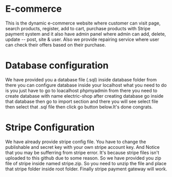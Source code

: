 # E-commerce
This is the dynamic e-commerce website where customer can visit page, search products, register, add to cart, purchase products with Stripe payment system and it also have admin panel where admin can add, delete, update -- post, site &amp; user. Also we provide repairing service where user can check their offers based on their purchase.

# Database configuration
We have provided you a database file (.sql) inside database folder from there you can configure database inside your localhost what you need to do is
you just have to go to loacalhost phpmyadmin from there you need to create database with name electric-shop after creating database go inside that 
database then go to import section and there you will see select file then select that .sql file then click go button below.It's done congrats.

# Stripe Configuration
We have already provide stripe config file. You have to change the publishable and secret key with your own stripe account key.
And Notice that you may be sufferring from stripe error.
It's because stripe files isn't uploaded to this github due to some reason. So we have provided you zip file of stripe inside named stripe.zip. So you need to unzip the file and place that stripe folder inside root folder. Finally stripe payment gateway will work.
